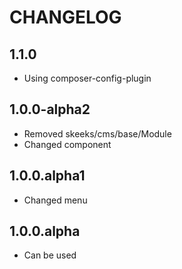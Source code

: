 CHANGELOG
==============

1.1.0
-----------------
 * Using composer-config-plugin
 
1.0.0-alpha2
-----------------
  * Removed skeeks/cms/base/Module
  * Changed component
  
1.0.0.alpha1
-----------------
  * Changed menu

1.0.0.alpha
-----------------
  * Can be used
